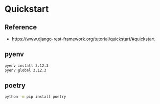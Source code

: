 # Quickstart

## Reference

- https://www.django-rest-framework.org/tutorial/quickstart/#quickstart

## pyenv

```sh
pyenv install 3.12.3
pyenv global 3.12.3
```

## poetry

```sh
python -m pip install poetry
```
